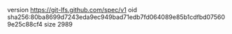 version https://git-lfs.github.com/spec/v1
oid sha256:80ba8699d7243eda9ec949bad71edb7fd064089e85b1cdfbd075609e25c88cf4
size 2989
